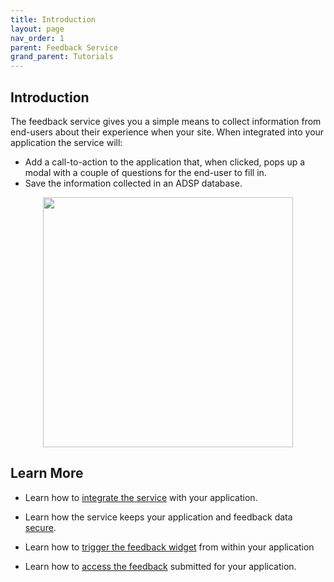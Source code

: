 ```yaml
---
title: Introduction
layout: page
nav_order: 1
parent: Feedback Service
grand_parent: Tutorials
---
```


## Introduction

The feedback service gives you a simple means to collect information from end-users about their experience when your site. When integrated into your application the service will:

- Add a call-to-action to the application that, when clicked, pops up a modal with a couple of questions for the end-user to fill in.
- Save the information collected in an ADSP database.

<p align='center' with='100%'>
  <img src='/adsp-monorepo/assets/feedback-service/feedbackWidget.png' width='400px'/>
</p>

## Learn More

- Learn how to [integrate the service](/adsp-monorepo/tutorials/feedback-service/installation.html) with your application.

- Learn how the service keeps your application and feedback data [secure](/adsp-monorepo/tutorials/feedback-service/security.html).

- Learn how to [trigger the feedback widget](/adsp-monorepo/tutorials/feedback-service/triggering.html) from within your application

- Learn how to [access the feedback](/adsp-monorepo/tutorials/feedback-service/accessing-data.html) submitted for your application.
